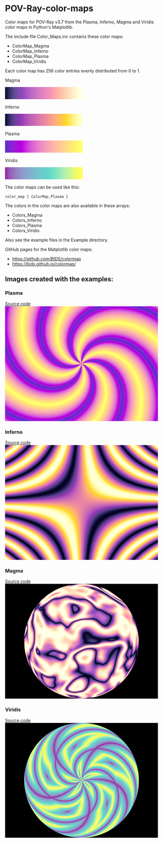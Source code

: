 # POV-Ray-color-maps
Color maps for POV-Ray v3.7 from the Plasma, Inferno, Magma and Viridis color maps in Python's Matplotlib.

The include file Color_Maps.inc contains these color maps:

* ColorMap_Magma
* ColorMap_Inferno
* ColorMap_Plasma
* ColorMap_Viridis

Each color map has 256 color entries evenly distributed from 0 to 1.

Magma

![Image with Magma colors](Colors_Magma.png)

Inferno

![Image with Inferno colors](Colors_Inferno.png)

Plasma

![Image with Plasma colors](Colors_Plasma.png)

Viridis

![Image with Viridis colors](Colors_Viridis.png)

The color maps can be used like this:

```
color_map { ColorMap_Plasma }
```

The colors in the color maps are also available in these arrays:

* Colors_Magma
* Colors_Inferno
* Colors_Plasma
* Colors_Viridis

Also see the example files in the Example directory.

GitHub pages for the Matplotlib color maps:
* https://github.com/BIDS/colormap
* https://bids.github.io/colormap/

## Images created with the examples:

### Plasma

[Source code](Examples/Plasma_spiral1.pov)\
![Image with Plasma color map](Examples/Plasma_spiral1.png)

### Inferno

[Source code](Examples/Inferno_sine.pov)\
![Image with Inferno color map](Examples/Inferno_sine.png)

### Magma

[Source code](Examples/Magma_agate.pov)\
![Image with Magma color map](Examples/Magma_agate.png)

### Viridis

[Source code](Examples/Viridis_spiral2.pov)\
![Image with Viridis color map](Examples/Viridis_spiral2.png)
